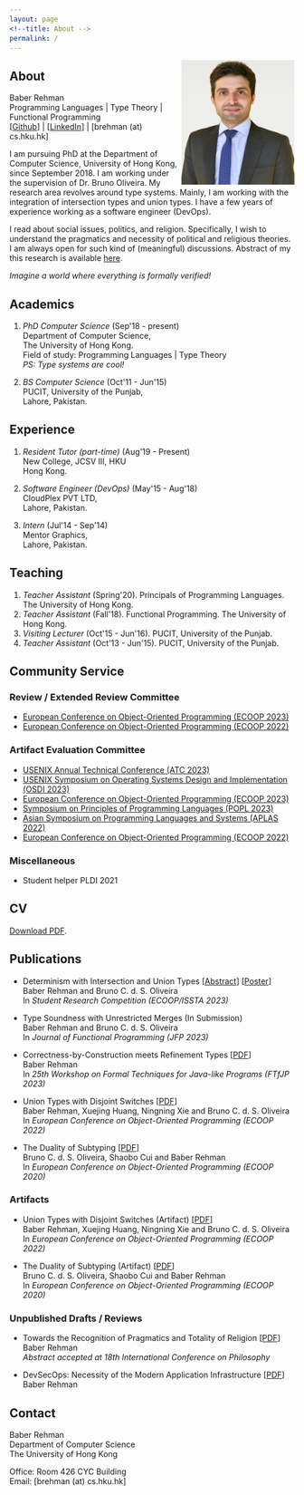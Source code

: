 ```yaml
---
layout: page
<!--title: About -->
permalink: /
---
```


<!--{% include image.html url="images/Baber.jpg" caption="" width="50" height="50" align="right" %} -->

<img src="images/baber.jpg" width="200" height="220" align="right" />

## About

Baber Rehman <br />
Programming Languages | Type Theory | Functional Programming <br />
[[Github](https://github.com/baberrehman/)] | [[LinkedIn](https://www.linkedin.com/in/baberrehman/)] | [brehman (at) cs.hku.hk]

I am pursuing PhD at the Department of Computer Science,
University of Hong Kong, since September 2018. I am working
under the supervision of Dr. Bruno Oliveira. My research
area revolves around type systems. Mainly, I am working with
the integration of intersection types and union types.
I have a few years of experience working as a software engineer (DevOps).

<!-- "Dynamic type is the weakening of union types to deal with heterogeneity." -->

I read about social issues, politics, and religion.
Specifically, I wish to understand the pragmatics and
necessity of political and religious theories. I am always
open for such kind of (meaningful) discussions.
Abstract of my this research is available [here](files/totality_of_system.pdf).

<i> Imagine a world where everything is formally verified! </i>

## Academics

1. *PhD Computer Science* (Sep'18 - present) <br />
   Department of Computer Science, <br />
   The University of Hong Kong. <br />
   Field of study: Programming Languages | Type Theory <br />
   *PS: Type systems are cool!*

2. *BS Computer Science* (Oct'11 - Jun'15) <br />
   PUCIT, University of the Punjab, <br />
   Lahore, Pakistan.

## Experience

1. *Resident Tutor (part-time)* (Aug'19 - Present) <br />
    New College, JCSV III, HKU <br />
    Hong Kong.
    
2. *Software Engineer (DevOps)* (May'15 - Aug'18) <br />
   CloudPlex PVT LTD, <br />
   Lahore, Pakistan.

3. *Intern* (Jul'14 - Sep'14) <br />
   Mentor Graphics, <br />
   Lahore, Pakistan. 

<!-- 2. *Junior Resident Tutor (part-time)* (Aug'19 - Dec'20) <br />
    New College, JCSV III, HKU <br />
    Hong Kong. -->

<!-- 3. *Senior Software Engineer (DevOps)* (May'17 - Aug'18) <br />
   CloudPlex PVT LTD, <br />
   Lahore, Pakistan. -->

## Teaching

1. *Teacher Assistant* (Spring'20). Principals of Programming Languages. The University of Hong Kong.
2. *Teacher Assistant* (Fall'18). Functional Programming. The University of Hong Kong.
3. *Visiting Lecturer* (Oct'15 - Jun'16). PUCIT, University of the Punjab.
4. *Teacher Assistant* (Oct'13 - Jun'15). PUCIT, University of the Punjab.

## Community Service

### Review / Extended Review Committee

* [European Conference on Object-Oriented Programming (ECOOP 2023)](https://2023.ecoop.org/)
* [European Conference on Object-Oriented Programming (ECOOP 2022)](https://2022.ecoop.org/)

### Artifact Evaluation Committee

* [USENIX Annual Technical Conference (ATC 2023)](https://www.usenix.org/conference/atc23)
* [USENIX Symposium on Operating Systems Design and Implementation (OSDI 2023)](https://www.usenix.org/conference/osdi23)
* [European Conference on Object-Oriented Programming (ECOOP 2023)](https://2023.ecoop.org/)
* [Symposium on Principles of Programming Languages (POPL 2023)](https://popl23.sigplan.org/)
* [Asian Symposium on Programming Languages and Systems (APLAS 2022)](https://conf.researchr.org/home/aplas-2022)
* [European Conference on Object-Oriented Programming (ECOOP 2022)](https://2022.ecoop.org/)

### Miscellaneous

* Student helper PLDI 2021


<!--
## Conferences

1. International Conference on Functional Programming (Aug'19). <br />
   Berlin, Germany.
2. Oregon Programming Languages Summer School (Jun'19), University of Oregon. <br />
   Eugene, Oregon, United States.
-->

## CV

[Download PDF](files/baber_cv.pdf).

## Publications

* Determinism with Intersection and Union Types
[[Abstract](files/paper_src_ecoop2023.pdf)] [[Poster](files/poster_src_ecoop2023.pdf)] <br />
Baber Rehman and Bruno C. d. S. Oliveira <br />
In <i>Student Research Competition (ECOOP/ISSTA 2023)</i>

* Type Soundness with Unrestricted Merges (In Submission) <br />
Baber Rehman and Bruno C. d. S. Oliveira <br />
In <i>Journal of Functional Programming (JFP 2023)</i>

* Correctness-by-Construction meets Refinement Types
[[PDF](https://conf.researchr.org/track/ecoop-issta-2023/FTfJP-2023#event-overview)] <br />
Baber Rehman <br />
In <i>25th Workshop on Formal Techniques for Java-like Programs (FTfJP 2023)</i>

* Union Types with Disjoint Switches
[[PDF](files/switches_ecoop2022.pdf)] <br />
Baber Rehman, Xuejing Huang, Ningning Xie and Bruno C. d. S. Oliveira <br />
In <i>European Conference on Object-Oriented Programming (ECOOP 2022)</i>

* The Duality of Subtyping
[[PDF](files/duo_ecoop2020.pdf)] <br />
Bruno C. d. S. Oliveira, Shaobo Cui and Baber Rehman <br />
In <i>European Conference on Object-Oriented Programming (ECOOP 2020)</i>

### Artifacts

* Union Types with Disjoint Switches (Artifact)
[[PDF](files/switches_ecoop2022_artifact.pdf)] <br />
Baber Rehman, Xuejing Huang, Ningning Xie and Bruno C. d. S. Oliveira <br />
In <i>European Conference on Object-Oriented Programming (ECOOP 2022)</i>

* The Duality of Subtyping (Artifact)
[[PDF](files/duo_ecoop2020_artifact.pdf)] <br />
Bruno C. d. S. Oliveira, Shaobo Cui and Baber Rehman <br />
In <i>European Conference on Object-Oriented Programming (ECOOP 2020)</i>

### Unpublished Drafts / Reviews

* Towards the Recognition of Pragmatics and Totality of Religion
[[PDF](files/totality_of_system.pdf)] <br />
Baber Rehman <br />
<i>Abstract accepted at 18th International Conference on Philosophy</i>

* DevSecOps: Necessity of the Modern Application Infrastructure
[[PDF](files/DevSecOps.pdf)] <br />
Baber Rehman


## Contact

Baber Rehman <br />
Department of Computer Science<br />
The University of Hong Kong<br />

Office: Room 426 CYC Building<br />
Email: [brehman (at) cs.hku.hk]
